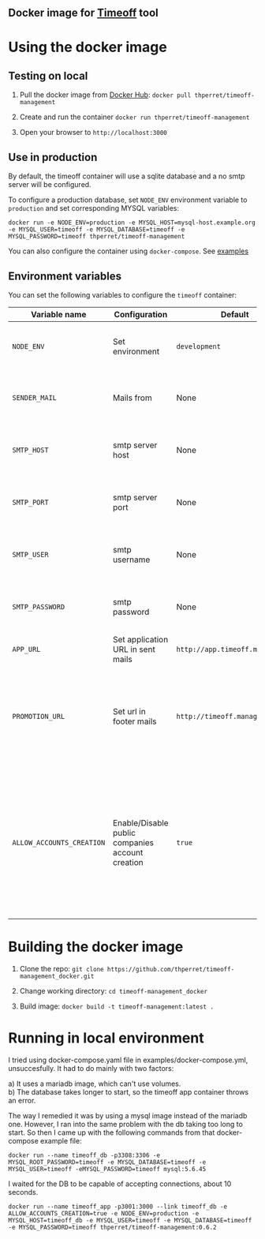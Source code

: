 Docker image for [Timeoff](http://timeoff.management/) tool
-----------------------------------------------------------

# Using the docker image

## Testing on local

1. Pull the docker image from [Docker Hub](https://hub.docker.com/r/thperret/timeoff-management/):
`docker pull thperret/timeoff-management`

2. Create and run the container
`docker run thperret/timeoff-management`

3. Open your browser to `http://localhost:3000`

## Use in production

By default, the timeoff container will use a sqlite database and a no smtp server will be configured.

To configure a production database, set `NODE_ENV` environment variable to `production` and set corresponding MYSQL variables:

`docker run -e NODE_ENV=production -e MYSQL_HOST=mysql-host.example.org -e MYSQL_USER=timeoff -e MYSQL_DATABASE=timeoff -e MYSQL_PASSWORD=timeoff thperret/timeoff-management`

You can also configure the container using `docker-compose`. See [examples](https://github.com/thperret/timeoff-management_docker/blob/master/examples)

## Environment variables

You can set the following variables to configure the `timeoff` container:

 Variable name | Configuration | Default | Possible values | Remarks
---------------|---------------|---------|-----------------|---------
`NODE_ENV` | Set environment | `development` | `development`, `production`, `test` | You should always use `production`
`SENDER_MAIL` | Mails from | None | email address | Needed for enabling mail sending
`SMTP_HOST` | smtp server host | None | host | Needed for enabling mail sending
`SMTP_PORT` | smtp server port | None | port | Needed for enabling mail sending
`SMTP_USER` | smtp username | None | username/address | Needed for enabling mail sending
`SMTP_PASSWORD` | smtp password | None | password | Needed for enabling mail sending
`APP_URL` | Set application URL in sent mails | `http://app.timeoff.management` | URL | You should set this
`PROMOTION_URL` | Set url in footer mails | `http://timeoff.management` | URL | You can change this if you want footer mail link to redirect to your hosted application
`ALLOW_ACCOUNTS_CREATION` | Enable/Disable public companies account creation | `true` | `true` , `false` | You need to enable account creation at least on first run to create your company. You can disable it afterwards and restart the container

# Building the docker image

1. Clone the repo:
`git clone https://github.com/thperret/timeoff-management_docker.git`

2. Change working directory:
`cd timeoff-management_docker`

3. Build image:
`docker build -t timeoff-management:latest .`

# Running in local environment

I tried using docker-compose.yaml file in examples/docker-compose.yml, unsuccesfully.  It had to do mainly with two factors:

a) It uses a mariadb image, which can't use volumes.  
b) The database takes longer to start, so the timeoff app container throws an error.  

The way I remedied it was by using a mysql image instead of the mariadb one.  However, I ran into the same problem with the db taking too long to start. So then I came up with the following commands from that docker-compose example file:

`docker run --name timeoff_db -p3308:3306 -e MYSQL_ROOT_PASSWORD=timeoff -e MYSQL_DATABASE=timeoff -e MYSQL_USER=timeoff -eMYSQL_PASSWORD=timeoff mysql:5.6.45`

I waited for the DB to be capable of accepting connections, about 10 seconds.

`docker run --name timeoff_app -p3001:3000 --link timeoff_db -e ALLOW_ACCOUNTS_CREATION=true -e NODE_ENV=production -e MYSQL_HOST=timeoff_db -e MYSQL_USER=timeoff -e MYSQL_DATABASE=timeoff -e MYSQL_PASSWORD=timeoff thperret/timeoff-management:0.6.2`
